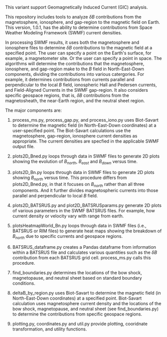 
This variant support Geomagnetically Induced Current (GIC) analysis.

This repository includes tools to analyze $\delta B$ contributions from the magnetosphere, 
ionosphere, and gap-region to the magnetic field on Earth.  This version, 1.0.1, has 
the ability to determine contributions from Space Weather Modeling Framework
(SWMF) current densities.

In processing SWMF results, it uses both the magnetosphere and ionosphere files 
to determine $\delta B$ contributions to the magnetic field at a specified point. 
The user can specify a point on the Earth's surface, for example, a magnetometer 
site. Or the user can specify a point in space.  The algorithms will determine 
the contributions that the magnetosphere, ionosphere, and gap-region make to the 
$B$ field in North-East-Down components, dividing the contributions into 
various catergories.  For example, it determines contributions from currents 
parallel and perpendicular to the local $B$ field, ionospheric Hall and Pedersen 
currents, and Field-Aligned Currents in the SWMF gap-region.  It also considers
specific geospace regions, that is, $\delta B$ contributions from the magnetosheath,
the near-Earth region, and the neutral sheet region.

The major components are:

1. process_ms.py, process_gap.py, and process_iono.py uses Biot-Savart to 
determine the magnetic field (in North-East-Down coordinates) at a user-specified 
point.  The Biot-Savart calculations use the magnetosphere, gap-region, ionosphere 
current densities as appropriate. The current densities are specfied in the 
applicable SWMF output file. 

2. plots2D_Bned.py loops through data in SWMF files to generate 
2D plots showing the evolution of $B_{north}$, $B_{east}$ and $B_{down}$ versus 
time.  

3. plots2D_Bn.py loops through data in SWMF files to generate 2D 
plots showing $B_{north}$ versus time.  This procedure differs from plots2D_Bned.py,
in that it focuses on $B_{north}$ rather than all three components.  And it 
further divides magnetospheric currents into those parallel and perpendicular to 
local $B$ field.  

5. plots2D_BATSRUS.py and plot2D_BATSRUSparams.py generate 2D plots of 
various parameters in the SWMF BATSRUS files. For example, how current density or 
velocity vary with range from earth.  

6. plotsHeatmapWorld_Bn.py loops through data in SWMF files (i.e., BATSRUS or 
RIM files) to generate heat maps showing the breakdown of $B_{north}$ due to specific
currents and geospace regions.  

7. BATSRUS_dataframe.py creates a Pandas dataframe from information within a 
BATSRUS file and calculates various quantities such as the $\delta B$ contribution 
from each BATSRUS grid cell.  process_ms.py calls this procedure.

8. find_boundaries.py determines the locations of the bow shock, 
magnetopause, and neutral sheet based on standard boundary conditions.

9. deltaB_by_region.py uses Biot-Savart to determine the magnetic field 
(in North-East-Down coordinates) at a specified point.  Biot-Savart calculation 
uses magnetosphere current density and the locations of the bow shock, magnetopause, 
and neutral sheet (see find_boundaries.py) to determine the contributions from 
specific geospace regions.

10. plotting.py, coordinates.py and util.py provide plotting, cooridnate 
transformation, and utility functions. 


